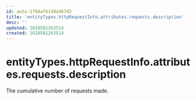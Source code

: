 ```yaml
---
id: auto-178daf6149a467d3
title: 'entityTypes.httpRequestInfo.attributes.requests.description'
desc: ''
updated: 1618581263514
created: 1618581263514
---
```

# entityTypes.httpRequestInfo.attributes.requests.description

The cumulative number of requests made.